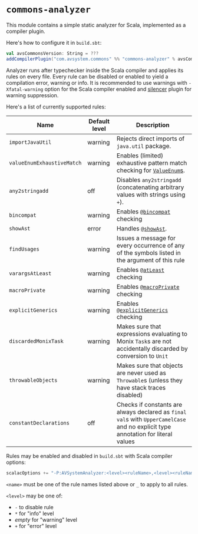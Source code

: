# `commons-analyzer`

This module contains a simple static analyzer for Scala, implemented as a compiler plugin.

Here's how to configure it in `build.sbt`:

```scala
val avsCommonsVersion: String = ???
addCompilerPlugin("com.avsystem.commons" %% "commons-analyzer" % avsCommonsVersion)
```

Analyzer runs after typechecker inside the Scala compiler and applies its rules on every file.
Every rule can be disabled or enabled to yield a compilation error, warning or info.
It is recommended to use warnings with `-Xfatal-warning` option for the Scala compiler enabled
and [silencer](https://github.com/ghik/silencer) plugin for warning suppression.

Here's a list of currently supported rules:

| Name                       | Default level | Description                                                                                                                                                                                          |
|----------------------------|---------------|------------------------------------------------------------------------------------------------------------------------------------------------------------------------------------------------------|
| `importJavaUtil`           | warning       | Rejects direct imports of `java.util` package.                                                                                                                                                       |
| `valueEnumExhaustiveMatch` | warning       | Enables (limited) exhaustive pattern match checking for [`ValueEnum`s](https://github.com/AVSystem/scala-commons/blob/master/commons-core/src/main/scala/com/avsystem/commons/misc/ValueEnum.scala). |
| `any2stringadd`            | off           | Disables `any2stringadd` (concatenating arbitrary values with strings using `+`).                                                                                                                    |
| `bincompat`                | warning       | Enables [`@bincompat`](https://github.com/AVSystem/scala-commons/blob/master/commons-core/src/main/scala/com/avsystem/commons/annotation/bincompat.scala) checking                                   |
| `showAst`                  | error         | Handles [`@showAst`](https://github.com/AVSystem/scala-commons/blob/master/commons-core/src/main/scala/com/avsystem/commons/annotation/showAst.scala).                                               |
| `findUsages`               | warning       | Issues a message for every occurrence of any of the symbols listed in the argument of this rule                                                                                                      |
| `varargsAtLeast`           | warning       | Enables [`@atLeast`](https://github.com/AVSystem/scala-commons/blob/master/commons-core/src/main/scala/com/avsystem/commons/annotation/atLeast.scala) checking                                       |
| `macroPrivate`             | warning       | Enables [`@macroPrivate`](https://github.com/AVSystem/scala-commons/blob/master/commons-core/src/main/scala/com/avsystem/commons/annotation/macroPrivate.scala) checking                             |
| `explicitGenerics`         | warning       | Enables [`@explicitGenerics`](https://github.com/AVSystem/scala-commons/blob/master/commons-core/src/main/scala/com/avsystem/commons/annotation/explicitGenerics.scala) checking                     |
| `discardedMonixTask`       | warning       | Makes sure that expressions evaluating to Monix `Task`s are not accidentally discarded by conversion to `Unit`                                                                                       |
| `throwableObjects`         | warning       | Makes sure that objects are never used as `Throwable`s (unless they have stack traces disabled)                                                                                                      |
| `constantDeclarations`     | off           | Checks if constants are always declared as `final val`s with `UpperCamelCase` and no explicit type annotation for literal values                                                                     |

Rules may be enabled and disabled in `build.sbt` with Scala compiler options:

```scala
scalacOptions += "-P:AVSystemAnalyzer:<level><ruleName>,<level><ruleName>,..."
```

`<name>` must be one of the rule names listed above or `_` to apply to all rules.

`<level>` may be one of:

* `-` to disable rule
* `*` for "info" level
* _empty_ for "warning" level
* `+` for "error" level
